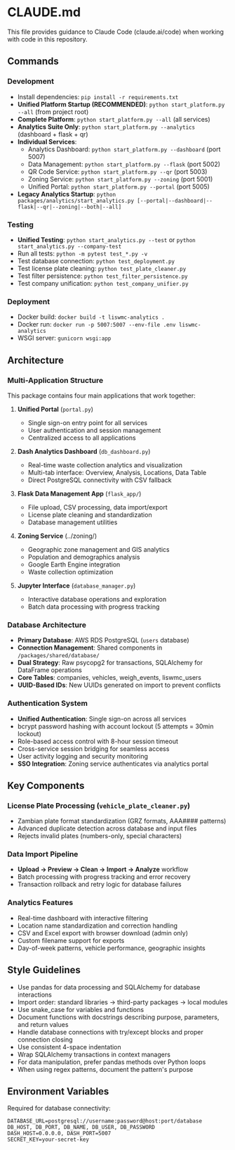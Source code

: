 # CLAUDE.md

This file provides guidance to Claude Code (claude.ai/code) when working with code in this repository.

## Commands

### Development
- Install dependencies: `pip install -r requirements.txt`
- **Unified Platform Startup (RECOMMENDED)**: `python start_platform.py --all` (from project root)
- **Complete Platform**: `python start_platform.py --all` (all services)
- **Analytics Suite Only**: `python start_platform.py --analytics` (dashboard + flask + qr)
- **Individual Services**:
  - Analytics Dashboard: `python start_platform.py --dashboard` (port 5007)
  - Data Management: `python start_platform.py --flask` (port 5002)
  - QR Code Service: `python start_platform.py --qr` (port 5003)
  - Zoning Service: `python start_platform.py --zoning` (port 5001)
  - Unified Portal: `python start_platform.py --portal` (port 5005)
- **Legacy Analytics Startup**: `python packages/analytics/start_analytics.py [--portal|--dashboard|--flask|--qr|--zoning|--both|--all]`

### Testing
- **Unified Testing**: `python start_analytics.py --test` or `python start_analytics.py --company-test`
- Run all tests: `python -m pytest test_*.py -v`
- Test database connection: `python test_deployment.py`
- Test license plate cleaning: `python test_plate_cleaner.py`
- Test filter persistence: `python test_filter_persistence.py`
- Test company unification: `python test_company_unifier.py`

### Deployment
- Docker build: `docker build -t liswmc-analytics .`
- Docker run: `docker run -p 5007:5007 --env-file .env liswmc-analytics`
- WSGI server: `gunicorn wsgi:app`

## Architecture

### Multi-Application Structure
This package contains four main applications that work together:

1. **Unified Portal** (`portal.py`)
   - Single sign-on entry point for all services
   - User authentication and session management
   - Centralized access to all applications

2. **Dash Analytics Dashboard** (`db_dashboard.py`)
   - Real-time waste collection analytics and visualization
   - Multi-tab interface: Overview, Analysis, Locations, Data Table
   - Direct PostgreSQL connectivity with CSV fallback

3. **Flask Data Management App** (`flask_app/`)
   - File upload, CSV processing, data import/export
   - License plate cleaning and standardization
   - Database management utilities

4. **Zoning Service** (../zoning/)
   - Geographic zone management and GIS analytics
   - Population and demographics analysis
   - Google Earth Engine integration
   - Waste collection optimization

5. **Jupyter Interface** (`database_manager.py`)
   - Interactive database operations and exploration
   - Batch data processing with progress tracking

### Database Architecture
- **Primary Database**: AWS RDS PostgreSQL (`users` database)
- **Connection Management**: Shared components in `/packages/shared/database/`
- **Dual Strategy**: Raw psycopg2 for transactions, SQLAlchemy for DataFrame operations
- **Core Tables**: companies, vehicles, weigh_events, liswmc_users
- **UUID-Based IDs**: New UUIDs generated on import to prevent conflicts

### Authentication System
- **Unified Authentication**: Single sign-on across all services
- bcrypt password hashing with account lockout (5 attempts = 30min lockout)
- Role-based access control with 8-hour session timeout
- Cross-service session bridging for seamless access
- User activity logging and security monitoring
- **SSO Integration**: Zoning service authenticates via analytics portal

## Key Components

### License Plate Processing (`vehicle_plate_cleaner.py`)
- Zambian plate format standardization (GRZ formats, AAA#### patterns)
- Advanced duplicate detection across database and input files
- Rejects invalid plates (numbers-only, special characters)

### Data Import Pipeline
- **Upload → Preview → Clean → Import → Analyze** workflow
- Batch processing with progress tracking and error recovery
- Transaction rollback and retry logic for database failures

### Analytics Features
- Real-time dashboard with interactive filtering
- Location name standardization and correction handling
- CSV and Excel export with browser download (admin only)
- Custom filename support for exports
- Day-of-week patterns, vehicle performance, geographic insights

## Style Guidelines
- Use pandas for data processing and SQLAlchemy for database interactions
- Import order: standard libraries → third-party packages → local modules
- Use snake_case for variables and functions
- Document functions with docstrings describing purpose, parameters, and return values
- Handle database connections with try/except blocks and proper connection closing
- Use consistent 4-space indentation
- Wrap SQLAlchemy transactions in context managers
- For data manipulation, prefer pandas methods over Python loops
- When using regex patterns, document the pattern's purpose

## Environment Variables
Required for database connectivity:
```
DATABASE_URL=postgresql://username:password@host:port/database
DB_HOST, DB_PORT, DB_NAME, DB_USER, DB_PASSWORD
DASH_HOST=0.0.0.0, DASH_PORT=5007
SECRET_KEY=your-secret-key
```